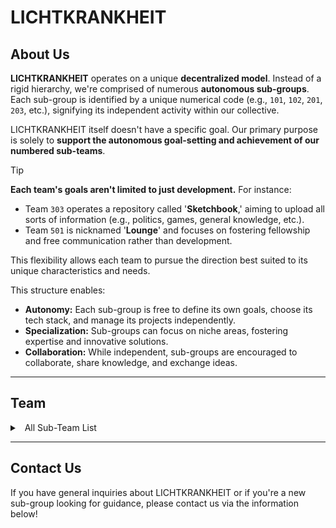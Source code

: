 # LICHTKRANKHEIT

## About Us
**LICHTKRANKHEIT** operates on a unique **decentralized model**. Instead of a rigid hierarchy, we're comprised of numerous **autonomous sub-groups**. Each sub-group is identified by a unique numerical code (e.g., `101`, `102`, `201`, `203`, etc.), signifying its independent activity within our collective.

LICHTKRANKHEIT itself doesn't have a specific goal. Our primary purpose is solely to **support the autonomous goal-setting and achievement of our numbered sub-teams**.

> [!TIP]
> **Each team's goals aren't limited to just development.**
> For instance:
> - Team `303` operates a repository called '**Sketchbook**,' aiming to upload all sorts of information (e.g., politics, games, general knowledge, etc.).
> - Team `501` is nicknamed '**Lounge**' and focuses on fostering fellowship and free communication rather than development.
>
> This flexibility allows each team to pursue the direction best suited to its unique characteristics and needs.

This structure enables:

* **Autonomy:** Each sub-group is free to define its own goals, choose its tech stack, and manage its projects independently.
* **Specialization:** Sub-groups can focus on niche areas, fostering expertise and innovative solutions.
* **Collaboration:** While independent, sub-groups are encouraged to collaborate, share knowledge, and exchange ideas.

---

## Team

<details>
<summary>
  All Sub-Team List
</summary>

  | Team Number | Members | Member Count | Main Activity Field |
  | --- | --- | --- | --- |
  | 101 | LIHUA628, YeongGyu | 2 | KakaoTalk Bot |
  | 102 | LIHUA628, YeongGyu, DarkSnowFlower, Noa-GUS, ~~Sample~~ | 5 | KakaoTalk Bot |
  | 105 | YeongGyu, Noa-GUS, ~~Sample~~, ~~Violent~~ | 4 | KakaoTalk Bot |
  | 201 | LIHUA628, Sicxor, ~~Sample~~, ~~Violent~~, ~~jroLia~~ | 5 | Website |
  | 202 | YouJJeb, Noa-GUS, jroLia, Sample | 4 | KakaoTalk Bot |
  | 204 | YeongGyu, Skyyype, ~~userE~~ | 3 | KakaoTalk Bot |
  | 205 | DarkSnowFlower, 2oic, LIHUA628, YeongGyu | 4 | Website (extension) |
  | 302 | YouJJeb, 2oic | 2 | App |
  | 303 | LIHUA628, YeongGyu, DarkSnowFlower, Sicxor, YouJJeb, Skyyype, Noa-GUS, 2oic, ~~Violent~~, ~~userE~~ | 10 | Social / Fellowship |
  | 402 | LIHUA628, Skyyype | 2 | KakaoTalk |
  | 404 | LIHUA628, Skyyype, YeongGyu, Sicxor | 4 | App |
  | 405 | DarkSnowFlower, Sicxor | 2 | Minecraft Development |
  | 501 | LIHUA628, YeongGyu, DarkSnowFlower, Sicxor, YouJJeb, Skyyype, Noa-GUS, 2oic | 8 | Social / Fellowship |
  | 503 | 2oic, YouJJeb, Sicxor | 3 | Minecraft Development |
  | 504 | Skyyype, 2oic, YouJJeb, LIHUA628 | 4 | Website (extension) |
  | 507 | LIHUA628, Sicxor, YouJJeb, YeongGyu | 4 | KakaoTalk Bot |
  | 601 | **Recruiting** | undefined | undefined |

</details>

---

## Contact Us

If you have general inquiries about LICHTKRANKHEIT or if you're a new sub-group looking for guidance, please contact us via the information below!
